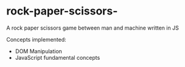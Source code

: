 # rock-paper-scissors-

A rock paper scissors game between man and machine written in JS

Concepts implemented:
* DOM Manipulation
* JavaScript fundamental concepts